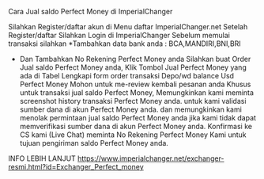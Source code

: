 Cara Jual saldo Perfect Money di ImperialChanger 

Silahkan Register/daftar akun di Menu daftar ImperialChanger.net
Setelah Register/daftar Silahkan Login di ImperialChanger
Sebelum memulai transaksi silahkan *Tambahkan data bank anda : BCA,MANDIRI,BNI,BRI
* Dan Tambahkan No Rekening Perfect Money anda
Silahkan buat Order Jual saldo Perfect Money anda, Klik Tombol Jual Perfect Money yang ada di Tabel
Lengkapi form order transaksi Depo/wd balance Usd Perfect Money
Mohon untuk me-review kembali pesanan anda
Khusus untuk transaksi jual saldo Perfect Money, Memungkinkan kami meminta screenshot history transaksi Perfect Money anda. untuk kami validasi sumber dana di akun Perfect Money anda. 
dan memungkinkan kami menolak permintaan jual saldo Perfect Money anda jika kami tidak dapat memverifikasi sumber dana di akun Perfect Money anda.
Konfirmasi ke CS kami (Live Chat) meminta No Rekening Perfect Money Kami untuk tujuan pengiriman saldo Perfect Money anda. 

INFO LEBIH LANJUT 
https://www.imperialchanger.net/exchanger-resmi.html?id=Exchanger_Perfect_money
